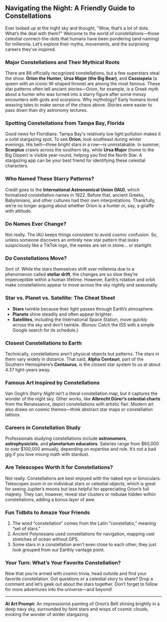 ## Navigating the Night: A Friendly Guide to Constellations

Ever looked up at the night sky and thought, "Wow, that’s a lot of dots. What’s the deal with them?" Welcome to the world of constellations—those celestial connect-the-dots that humans have been pondering (and naming) for millennia. Let’s explore their myths, movements, and the surprising careers they’ve inspired.

### Major Constellations and Their Mythical Roots

There are 88 officially recognized constellations, but a few superstars steal the show. **Orion the Hunter**, **Ursa Major (the Big Bear)**, and **Cassiopeia** (a queen with an iconic W-shaped throne) are among the most famous. These star patterns often tell ancient stories—Orion, for example, is a Greek myth about a hunter who was turned into a starry figure after some messy encounters with gods and scorpions. Why mythology? Early humans loved weaving tales to make sense of the chaos above. Stories were easier to pass down than dry astronomy lectures.

### Spotting Constellations from Tampa Bay, Florida

Good news for Floridians: Tampa Bay's relatively low light pollution makes it a solid stargazing spot. To see **Orion**, look southeast during winter evenings. His belt—three bright stars in a row—is unmistakable. In summer, **Scorpius** crawls across the southern sky, while **Ursa Major** (home to the Big Dipper) is visible year-round, helping you find the North Star. A stargazing app can be your best friend for identifying these celestial characters.

### Who Named These Starry Patterns?

Credit goes to the **International Astronomical Union (IAU)**, which formalized constellation names in 1922. Before that, ancient Greeks, Babylonians, and other cultures had their own interpretations. Thankfully, we’re no longer arguing about whether Orion is a hunter or, say, a giraffe with attitude.

### Do Names Ever Change?

Not really. The IAU keeps things consistent to avoid cosmic confusion. So, unless someone discovers an entirely new star pattern that looks suspiciously like a TikTok logo, the names are set in stone… or starlight.

### Do Constellations Move?

Sort of. While the stars themselves shift over millennia due to a phenomenon called **stellar drift**, the changes are so slow they’re imperceptible within a human lifetime. However, Earth’s rotation and orbit make constellations appear to move across the sky nightly and seasonally.

### Star vs. Planet vs. Satellite: The Cheat Sheet

- **Stars** twinkle because their light passes through Earth’s atmosphere.
- **Planets** shine steadily and often appear brighter.
- **Satellites**, including the International Space Station, move quickly across the sky and don’t twinkle. (Bonus: Catch the ISS with a simple Google search for its schedule.)

### Closest Constellations to Earth

Technically, constellations aren’t physical objects but patterns. The stars in them vary widely in distance. That said, **Alpha Centauri**, part of the Southern Hemisphere’s **Centaurus**, is the closest star system to us at about 4.37 light-years away.

### Famous Art Inspired by Constellations

Van Gogh’s *Starry Night* isn’t a literal constellation map, but it captures the wonder of the night sky. Other works, like **Albrecht Dürer’s celestial charts** from the Renaissance, depict constellations with artistic flair. Modern art also draws on cosmic themes—think abstract star maps or constellation tattoos.

### Careers in Constellation Study

Professionals studying constellations include **astronomers**, **astrophysicists**, and **planetarium educators**. Salaries range from $60,000 to over $100,000 annually, depending on expertise and role. It’s not a bad gig if you love mixing math with stardust.

### Are Telescopes Worth It for Constellations?

Not really. Constellations are best enjoyed with the naked eye or binoculars. Telescopes zoom in on individual stars or celestial objects, which is great for seeing Jupiter’s moons but less helpful for appreciating Orion’s full majesty. They can, however, reveal star clusters or nebulae hidden within constellations, adding a bonus layer of awe.

### Fun Tidbits to Amaze Your Friends

1. The word “constellation” comes from the Latin “constellatio,” meaning “set of stars.”
2. Ancient Polynesians used constellations for navigation, mapping vast stretches of ocean without GPS.
3. Some stars in a constellation aren’t even close to each other; they just look grouped from our Earthly vantage point.

### Your Turn: What’s Your Favorite Constellation?

Now that you’re armed with cosmic trivia, head outside and find your favorite constellation. Got questions or a celestial story to share? Drop a comment and let’s geek out about the stars together. Don’t forget to follow for more adventures into the universe—and beyond!

---

**AI Art Prompt:** An impressionist painting of Orion’s Belt shining brightly in a deep navy sky, surrounded by faint stars and wisps of cosmic clouds, evoking the wonder of winter stargazing.

